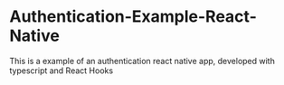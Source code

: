 # Authentication-Example-React-Native
This is a example of an authentication react native app, developed with typescript and React Hooks
